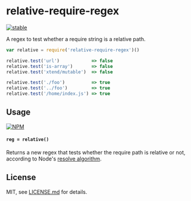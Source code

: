 # relative-require-regex

[![stable](http://badges.github.io/stability-badges/dist/stable.svg)](http://github.com/badges/stability-badges)

A regex to test whether a require string is a relative path.

```js
var relative = require('relative-require-regex')()

relative.test('url')            => false
relative.test('is-array')       => false
relative.test('xtend/mutable')  => false

relative.test('./foo')          => true
relative.test('../foo')         => true
relative.test('/home/index.js') => true
```

## Usage

[![NPM](https://nodei.co/npm/relative-require-regex.png)](https://www.npmjs.com/package/relative-require-regex)

#### `reg = relative()`

Returns a new regex that tests whether the require path is relative or not, according to Node's [resolve algorithm](https://github.com/substack/node-resolve).

## License

MIT, see [LICENSE.md](http://github.com/mattdesl/relative-require-regex/blob/master/LICENSE.md) for details.
